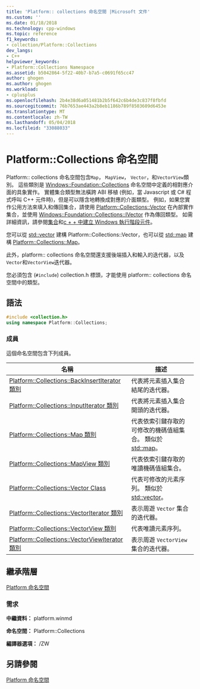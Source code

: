 ```yaml
---
title: 'Platform:: collections 命名空間 |Microsoft 文件'
ms.custom: ''
ms.date: 01/18/2018
ms.technology: cpp-windows
ms.topic: reference
f1_keywords:
- collection/Platform::Collections
dev_langs:
- C++
helpviewer_keywords:
- Platform::Collections Namespace
ms.assetid: b5042864-5f22-40b7-b7a5-c0691f65cc47
author: ghogen
ms.author: ghogen
ms.workload:
- cplusplus
ms.openlocfilehash: 2b4e38d6a051481b2b5f642c6b4de3c837f8fbfd
ms.sourcegitcommit: 76b7653ae443a2b8eb1186b789f8503609d6453e
ms.translationtype: MT
ms.contentlocale: zh-TW
ms.lasthandoff: 05/04/2018
ms.locfileid: "33088033"
---
```

# <a name="platformcollections-namespace"></a>Platform::Collections 命名空間

Platform:: collections 命名空間包含`Map`， `MapView`， `Vector`，和`VectorView`類別。 這些類別是 [Windows::Foundation::Collections](http://go.microsoft.com/fwlink/p/?LinkId=262645) 命名空間中定義的相對應介面的具象實作。 實體集合類型無法橫跨 ABI 移植 (例如，當 Javascript 或 C# 程式呼叫 C++ 元件時)，但是可以隱含地轉換成對應的介面類型。 例如，如果您實作公用方法來填入和傳回集合，請使用 [Platform::Collections::Vector](../cppcx/platform-collections-vector-class.md) 在內部實作集合，並使用 [Windows::Foundation::Collections::IVector](http://go.microsoft.com/fwlink/p/?LinkId=262410) 作為傳回類型。 如需詳細資訊，請參閱[集合](../cppcx/collections-c-cx.md)和[c + + 中建立 Windows 執行階段元件](/windows/uwp/winrt-components/creating-windows-runtime-components-in-cpp)。

您可以從 [std::vector](../standard-library/vector-class.md) 建構 Platform::Collections::Vector，也可以從 [std::map](../cppcx/platform-collections-map-class.md) 建構 [Platform::Collections::Map](../standard-library/map-class.md)。

此外，platform:: collections 命名空間還支援後端插入和輸入的迭代器，以及`Vector`和`VectorView`迭代器。

您必須包含 (`#include`) collection.h 標頭，才能使用 platform:: collections 命名空間中的類型。

## <a name="syntax"></a>語法

```cpp
#include <collection.h>
using namespace Platform::Collections;
```

### <a name="members"></a>成員

這個命名空間包含下列成員。

|名稱|描述|
|----------|-----------------|
|[Platform::Collections::BackInsertIterator 類別](../cppcx/platform-collections-backinsertiterator-class.md)|代表將元素插入集合結尾的迭代器。|
|[Platform::Collections::InputIterator 類別](../cppcx/platform-collections-inputiterator-class.md)|代表將元素插入集合開頭的迭代器。|
|[Platform::Collections::Map 類別](../cppcx/platform-collections-map-class.md)|代表依索引鍵存取的可修改的機碼值組集合。 類似於 [std::map](../standard-library/map-class.md)。|
|[Platform::Collections::MapView 類別](../cppcx/platform-collections-mapview-class.md)|代表依索引鍵存取的唯讀機碼值組集合。|
|[Platform::Collections::Vector Class](../cppcx/platform-collections-vector-class.md)|代表可修改的元素序列。 類似於 [std::vector](../standard-library/vector-class.md)。|
|[Platform::Collections::VectorIterator 類別](../cppcx/platform-collections-vectoriterator-class.md)|表示周遊 `Vector` 集合的迭代器。|
|[Platform::Collections::VectorView 類別](../cppcx/platform-collections-vectorview-class.md)|代表唯讀元素序列。|
|[Platform::Collections::VectorViewIterator 類別](../cppcx/platform-collections-vectorviewiterator-class.md)|表示周遊 `VectorView` 集合的迭代器。|

## <a name="inheritance-hierarchy"></a>繼承階層

[Platform 命名空間](../cppcx/platform-namespace-c-cx.md)

### <a name="requirements"></a>需求

**中繼資料：** platform.winmd

**命名空間：** Platform::Collections

**編譯器選項：** /ZW

## <a name="see-also"></a>另請參閱

[Platform 命名空間](../cppcx/platform-namespace-c-cx.md)  
